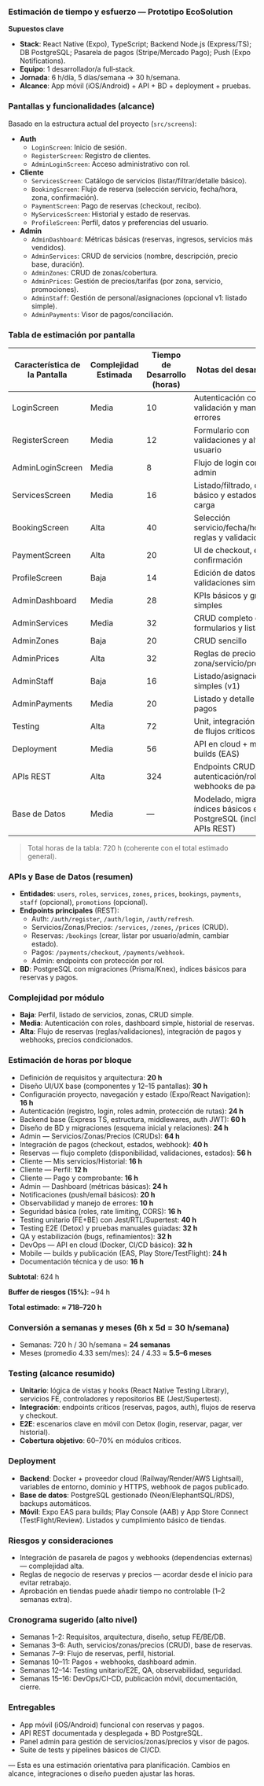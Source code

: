 ### Estimación de tiempo y esfuerzo — Prototipo EcoSolution

**Supuestos clave**
- **Stack**: React Native (Expo), TypeScript; Backend Node.js (Express/TS); DB PostgreSQL; Pasarela de pagos (Stripe/Mercado Pago); Push (Expo Notifications).
- **Equipo**: 1 desarrollador/a full‑stack.
- **Jornada**: 6 h/día, 5 días/semana → 30 h/semana.
- **Alcance**: App móvil (iOS/Android) + API + BD + deployment + pruebas.

### Pantallas y funcionalidades (alcance)
Basado en la estructura actual del proyecto (`src/screens`):
- **Auth**
  - `LoginScreen`: Inicio de sesión.
  - `RegisterScreen`: Registro de clientes.
  - `AdminLoginScreen`: Acceso administrativo con rol.
- **Cliente**
  - `ServicesScreen`: Catálogo de servicios (listar/filtrar/detalle básico).
  - `BookingScreen`: Flujo de reserva (selección servicio, fecha/hora, zona, confirmación).
  - `PaymentScreen`: Pago de reservas (checkout, recibo).
  - `MyServicesScreen`: Historial y estado de reservas.
  - `ProfileScreen`: Perfil, datos y preferencias del usuario.
- **Admin**
  - `AdminDashboard`: Métricas básicas (reservas, ingresos, servicios más vendidos).
  - `AdminServices`: CRUD de servicios (nombre, descripción, precio base, duración).
  - `AdminZones`: CRUD de zonas/cobertura.
  - `AdminPrices`: Gestión de precios/tarifas (por zona, servicio, promociones).
  - `AdminStaff`: Gestión de personal/asignaciones (opcional v1: listado simple).
  - `AdminPayments`: Visor de pagos/conciliación.

### Tabla de estimación por pantalla

| Característica de la Pantalla | Complejidad Estimada | Tiempo de Desarrollo (horas) | Notas del desarrollador |
| --- | --- | --- | --- |
| LoginScreen | Media | 10 | Autenticación con validación y manejo de errores |
| RegisterScreen | Media | 12 | Formulario con validaciones y alta de usuario |
| AdminLoginScreen | Media | 8 | Flujo de login con rol admin |
| ServicesScreen | Media | 16 | Listado/filtrado, detalle básico y estados de carga |
| BookingScreen | Alta | 40 | Selección servicio/fecha/hora/zona, reglas y validaciones |
| PaymentScreen | Alta | 20 | UI de checkout, estados, confirmación |
| ProfileScreen | Baja | 14 | Edición de datos y validaciones simples |
| AdminDashboard | Media | 28 | KPIs básicos y gráficas simples |
| AdminServices | Media | 32 | CRUD completo con formularios y listado |
| AdminZones | Baja | 20 | CRUD sencillo |
| AdminPrices | Alta | 32 | Reglas de precios por zona/servicio/promos |
| AdminStaff | Baja | 16 | Listado/asignaciones simples (v1) |
| AdminPayments | Media | 20 | Listado y detalle de pagos |
| Testing | Alta | 72 | Unit, integración y E2E de flujos críticos |
| Deployment | Media | 56 | API en cloud + mobile builds (EAS) |
| APIs REST | Alta | 324 | Endpoints CRUD, autenticación/roles y webhooks de pago |
| Base de Datos | Media | — | Modelado, migraciones e índices básicos en PostgreSQL (incluido en APIs REST) |

> Total horas de la tabla: 720 h (coherente con el total estimado general).

### APIs y Base de Datos (resumen)
- **Entidades**: `users`, `roles`, `services`, `zones`, `prices`, `bookings`, `payments`, `staff` (opcional), `promotions` (opcional).
- **Endpoints principales** (REST):
  - Auth: `/auth/register`, `/auth/login`, `/auth/refresh`.
  - Servicios/Zonas/Precios: `/services`, `/zones`, `/prices` (CRUD).
  - Reservas: `/bookings` (crear, listar por usuario/admin, cambiar estado).
  - Pagos: `/payments/checkout`, `/payments/webhook`.
  - Admin: endpoints con protección por rol.
- **BD**: PostgreSQL con migraciones (Prisma/Knex), índices básicos para reservas y pagos.

### Complejidad por módulo
- **Baja**: Perfil, listado de servicios, zonas, CRUD simple.
- **Media**: Autenticación con roles, dashboard simple, historial de reservas.
- **Alta**: Flujo de reservas (reglas/validaciones), integración de pagos y webhooks, precios condicionados.

### Estimación de horas por bloque
- Definición de requisitos y arquitectura: **20 h**
- Diseño UI/UX base (componentes y 12–15 pantallas): **30 h**
- Configuración proyecto, navegación y estado (Expo/React Navigation): **16 h**
- Autenticación (registro, login, roles admin, protección de rutas): **24 h**
- Backend base (Express TS, estructura, middlewares, auth JWT): **60 h**
- Diseño de BD y migraciones (esquema inicial y relaciones): **24 h**
- Admin — Servicios/Zonas/Precios (CRUDs): **64 h**
- Integración de pagos (checkout, estados, webhook): **40 h**
- Reservas — flujo completo (disponibilidad, validaciones, estados): **56 h**
- Cliente — Mis servicios/Historial: **16 h**
- Cliente — Perfil: **12 h**
- Cliente — Pago y comprobante: **16 h**
- Admin — Dashboard (métricas básicas): **24 h**
- Notificaciones (push/email básicos): **20 h**
- Observabilidad y manejo de errores: **10 h**
- Seguridad básica (roles, rate limiting, CORS): **16 h**
- Testing unitario (FE+BE) con Jest/RTL/Supertest: **40 h**
- Testing E2E (Detox) y pruebas manuales guiadas: **32 h**
- QA y estabilización (bugs, refinamientos): **32 h**
- DevOps — API en cloud (Docker, CI/CD básico): **32 h**
- Mobile — builds y publicación (EAS, Play Store/TestFlight): **24 h**
- Documentación técnica y de uso: **16 h**

**Subtotal**: 624 h

**Buffer de riesgos (15%)**: ~94 h

**Total estimado**: **≈ 718–720 h**

### Conversión a semanas y meses (6h x 5d = 30 h/semana)
- Semanas: 720 h / 30 h/semana = **24 semanas**
- Meses (promedio 4.33 sem/mes): 24 / 4.33 ≈ **5.5–6 meses**

### Testing (alcance resumido)
- **Unitario**: lógica de vistas y hooks (React Native Testing Library), servicios FE, controladores y repositorios BE (Jest/Supertest).
- **Integración**: endpoints críticos (reservas, pagos, auth), flujos de reserva y checkout.
- **E2E**: escenarios clave en móvil con Detox (login, reservar, pagar, ver historial).
- **Cobertura objetivo**: 60–70% en módulos críticos.

### Deployment
- **Backend**: Docker + proveedor cloud (Railway/Render/AWS Lightsail), variables de entorno, dominio y HTTPS, webhook de pagos publicado.
- **Base de datos**: PostgreSQL gestionado (Neon/ElephantSQL/RDS), backups automáticos.
- **Móvil**: Expo EAS para builds; Play Console (AAB) y App Store Connect (TestFlight/Review). Listados y cumplimiento básico de tiendas.

### Riesgos y consideraciones
- Integración de pasarela de pagos y webhooks (dependencias externas) — complejidad alta.
- Reglas de negocio de reservas y precios — acordar desde el inicio para evitar retrabajo.
- Aprobación en tiendas puede añadir tiempo no controlable (1–2 semanas extra).

### Cronograma sugerido (alto nivel)
- Semanas 1–2: Requisitos, arquitectura, diseño, setup FE/BE/DB.
- Semanas 3–6: Auth, servicios/zonas/precios (CRUD), base de reservas.
- Semanas 7–9: Flujo de reservas, perfil, historial.
- Semanas 10–11: Pagos + webhooks, dashboard admin.
- Semanas 12–14: Testing unitario/E2E, QA, observabilidad, seguridad.
- Semanas 15–16: DevOps/CI-CD, publicación móvil, documentación, cierre.

### Entregables
- App móvil (iOS/Android) funcional con reservas y pagos.
- API REST documentada y desplegada + BD PostgreSQL.
- Panel admin para gestión de servicios/zonas/precios y visor de pagos.
- Suite de tests y pipelines básicos de CI/CD.

—
Esta es una estimación orientativa para planificación. Cambios en alcance, integraciones o diseño pueden ajustar las horas.
